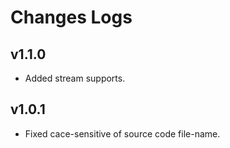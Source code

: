 # Changes Logs

## v1.1.0

- Added stream supports.

## v1.0.1

- Fixed cace-sensitive of source code file-name.
